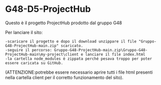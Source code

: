 # G48-D5-ProjectHub

Questo è il progetto ProjectHub prodotto dal gruppo G48

Per lanciare il sito:

	-scaricare il progetto e dopo il download unzippare il file "Gruppo-G48-ProjectHub-main.zip" scaricato.
	-seguire il percorso: Gruppo-G48-ProjectHub-main.zip\Gruppo-G48-ProjectHub-main\my-project\client e lanciare il file index.html 
	-la cartella node_modules è zippata perché pesava troppo per poter essere caricata su GitHub.

(ATTENZIONE:potrebbe essere necessario aprire tutti i file html presenti nella cartella client per il corretto funzionamento del sito).
